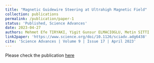 ```yaml
---
title: "Magnetic Guidewire Steering at Ultrahigh Magnetic Field"
collection: publications
permalink: /publication/paper-1
status: 'Published, Science Advances'
date: 2023-04-27
authors: Mehmet Efe TIRYAKI, Yigit Gunsur ELMACIOGLU, Metin SITTI
link2paper: 'https://www.science.org/doi/10.1126/sciadv.adg6438'
cite: 'Science Advances | Volume 9 | Issue 17 | April 2023'
---
```


Please check the publication <a href="https://www.science.org/doi/10.1126/sciadv.adg6438"> here</a>